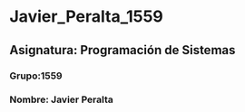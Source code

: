 # Javier_Peralta_1559
## Asignatura: Programación de Sistemas 
### Grupo:1559 
### Nombre: Javier Peralta
